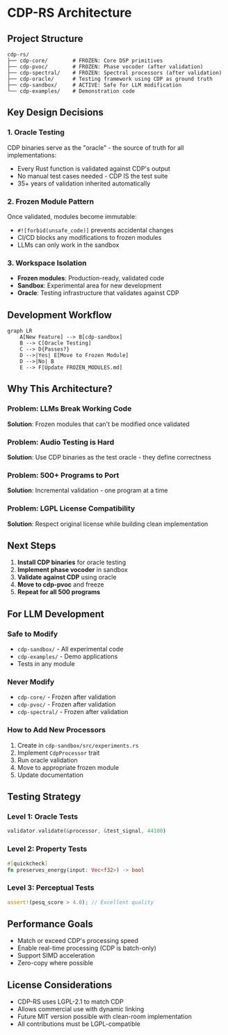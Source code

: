 # CDP-RS Architecture

## Project Structure

```
cdp-rs/
├── cdp-core/        # FROZEN: Core DSP primitives
├── cdp-pvoc/        # FROZEN: Phase vocoder (after validation)
├── cdp-spectral/    # FROZEN: Spectral processors (after validation)
├── cdp-oracle/      # Testing framework using CDP as ground truth
├── cdp-sandbox/     # ACTIVE: Safe for LLM modification
└── cdp-examples/    # Demonstration code
```

## Key Design Decisions

### 1. Oracle Testing
CDP binaries serve as the "oracle" - the source of truth for all implementations:
- Every Rust function is validated against CDP's output
- No manual test cases needed - CDP IS the test suite
- 35+ years of validation inherited automatically

### 2. Frozen Module Pattern
Once validated, modules become immutable:
- `#![forbid(unsafe_code)]` prevents accidental changes
- CI/CD blocks any modifications to frozen modules
- LLMs can only work in the sandbox

### 3. Workspace Isolation
- **Frozen modules**: Production-ready, validated code
- **Sandbox**: Experimental area for new development
- **Oracle**: Testing infrastructure that validates against CDP

## Development Workflow

```mermaid
graph LR
    A[New Feature] --> B[cdp-sandbox]
    B --> C[Oracle Testing]
    C --> D{Passes?}
    D -->|Yes| E[Move to Frozen Module]
    D -->|No| B
    E --> F[Update FROZEN_MODULES.md]
```

## Why This Architecture?

### Problem: LLMs Break Working Code
**Solution**: Frozen modules that can't be modified once validated

### Problem: Audio Testing is Hard
**Solution**: Use CDP binaries as the test oracle - they define correctness

### Problem: 500+ Programs to Port
**Solution**: Incremental validation - one program at a time

### Problem: LGPL License Compatibility
**Solution**: Respect original license while building clean implementation

## Next Steps

1. **Install CDP binaries** for oracle testing
2. **Implement phase vocoder** in sandbox
3. **Validate against CDP** using oracle
4. **Move to cdp-pvoc** and freeze
5. **Repeat for all 500 programs**

## For LLM Development

### Safe to Modify
- `cdp-sandbox/` - All experimental code
- `cdp-examples/` - Demo applications
- Tests in any module

### Never Modify
- `cdp-core/` - Frozen after validation
- `cdp-pvoc/` - Frozen after validation
- `cdp-spectral/` - Frozen after validation

### How to Add New Processors

1. Create in `cdp-sandbox/src/experiments.rs`
2. Implement `CdpProcessor` trait
3. Run oracle validation
4. Move to appropriate frozen module
5. Update documentation

## Testing Strategy

### Level 1: Oracle Tests
```rust
validator.validate(&processor, &test_signal, 44100)
```

### Level 2: Property Tests
```rust
#[quickcheck]
fn preserves_energy(input: Vec<f32>) -> bool
```

### Level 3: Perceptual Tests
```rust
assert!(pesq_score > 4.0); // Excellent quality
```

## Performance Goals

- Match or exceed CDP's processing speed
- Enable real-time processing (CDP is batch-only)
- Support SIMD acceleration
- Zero-copy where possible

## License Considerations

- CDP-RS uses LGPL-2.1 to match CDP
- Allows commercial use with dynamic linking
- Future MIT version possible with clean-room implementation
- All contributions must be LGPL-compatible